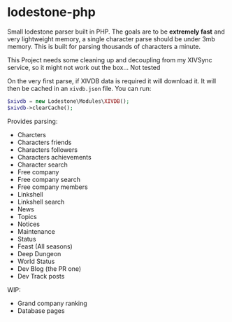 # lodestone-php

Small lodestone parser built in PHP. The goals are to be **extremely fast** and very lightweight memory, a single character parse should be under 3mb memory. This is built for parsing thousands of characters a minute.

This Project needs some cleaning up and decoupling from my XIVSync service, so it might not work out the box... Not tested

On the very first parse, if XIVDB data is required it will download it. It will then be cached in an `xivdb.json` file. You can run:

```php
$xivdb = new Lodestone\Modules\XIVDB();
$xivdb->clearCache();
```

Provides parsing:
- Charcters
- Characters friends
- Characters followers
- Characters achievements
- Character search
- Free company
- Free company search
- Free company members
- Linkshell
- Linkshell search
- News
- Topics
- Notices
- Maintenance
- Status
- Feast (All seasons)
- Deep Dungeon
- World Status
- Dev Blog (the PR one)
- Dev Track posts


WIP:
- Grand company ranking
- Database pages